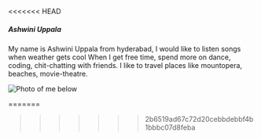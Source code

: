 <<<<<<< HEAD
##### Ashwini Uppala
My name is Ashwini Uppala from hyderabad, I would like to listen songs when weather gets cool
When I get free time, spend more on dance, coding, chit-chatting with friends.
I like to travel places like mountopera, beaches, movie-theatre.

![Photo of me below](C:\Users\S545145\Documents\GitHub\assignment2-uppala)


=======
>>>>>>> 2b6519ad67c72d20cebbdebbf4b1bbbc07d8feba

